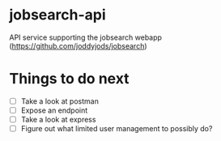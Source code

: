 # jobsearch-api
API service supporting the jobsearch webapp (https://github.com/joddyjods/jobsearch)

# Things to do next
- [ ] Take a look at postman
- [ ] Expose an endpoint
- [ ] Take a look at express
- [ ] Figure out what limited user management to possibly do?
